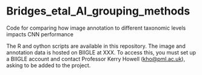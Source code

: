# Bridges_etal_AI_grouping_methods
Code for comparing how image annotation to different taxonomic levels impacts CNN performance

The R and oython scripts are available in this repository. The image and annotation data is hosted on BIIGLE at XXX. To access this, you must set up a BIIGLE account and contact Professor Kerry Howell (kho@pml.ac.uk), asking to be added to the project. 
